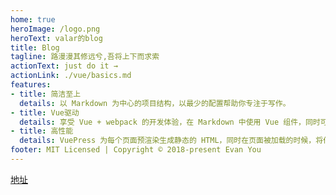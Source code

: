 ```yaml
---
home: true
heroImage: /logo.png
heroText: valar的blog
title: Blog
tagline: 路漫漫其修远兮,吾将上下而求索
actionText: just do it →
actionLink: ./vue/basics.md
features:
- title: 简洁至上
  details: 以 Markdown 为中心的项目结构，以最少的配置帮助你专注于写作。
- title: Vue驱动
  details: 享受 Vue + webpack 的开发体验，在 Markdown 中使用 Vue 组件，同时可以使用 Vue 来开发自定义主题。
- title: 高性能
  details: VuePress 为每个页面预渲染生成静态的 HTML，同时在页面被加载的时候，将作为 SPA 运行。
footer: MIT Licensed | Copyright © 2018-present Evan You
---
```


[地址](https://valar103769.github.io/blog/)
